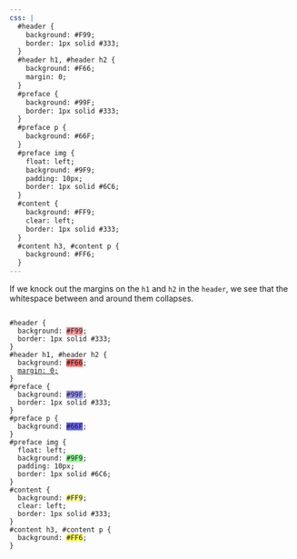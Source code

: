 ```yaml
---
css: |
  #header {
    background: #F99;
    border: 1px solid #333;
  }
  #header h1, #header h2 {
    background: #F66;
    margin: 0;
  }
  #preface {
    background: #99F;
    border: 1px solid #333;
  }
  #preface p {
    background: #66F;
  }
  #preface img {
    float: left;
    background: #9F9;
    padding: 10px;
    border: 1px solid #6C6;
  }
  #content {
    background: #FF9;
    clear: left;
    border: 1px solid #333;
  }
  #content h3, #content p {
    background: #FF6;
  }
---
```


If we knock out the margins on the `h1` and `h2` in the `header`, we see that the whitespace between and around them collapses.

<pre><code>
#header {
  background: <span style="background: #F99;">#F99</span>;
  border: 1px solid #333;
}
#header h1, #header h2 {
  background: <span style="background: #F66;">#F66</span>;
  <ins>margin: 0;</ins>
}
#preface {
  background: <span style="background: #99F;">#99F</span>;
  border: 1px solid #333;
}
#preface p {
  background: <span style="background: #66F;">#66F</span>;
}
#preface img {
  float: left;
  background: <span style="background: #9F9;">#9F9</span>;
  padding: 10px;
  border: 1px solid #6C6;
}
#content {
  background: <span style="background: #FF9;">#FF9</span>;
  clear: left;
  border: 1px solid #333;
}
#content h3, #content p {
  background: <span style="background: #FF6;">#FF6</span>;
}
</code></pre>

